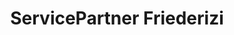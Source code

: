 ---
title: "ServicePartner Friederizi"
url: /warstein/servicepartner-friederizi/
shop: Elektronik
---